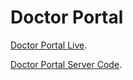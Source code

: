 # Doctor Portal

[Doctor Portal Live](https://doctors-portal-c83f1.web.app/).

[Doctor Portal Server Code](https://github.com/sadikul60/doctor-portal-server).